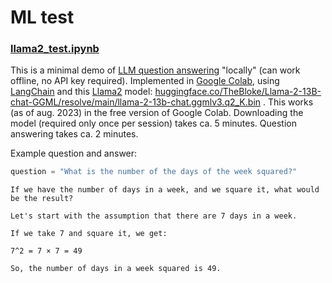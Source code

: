 # ML test


### [llama2_test.ipynb](https://github.com/jankovicsandras/ml/blob/main/llama2_test.ipynb)
This is a minimal demo of [LLM question answering](https://en.wikipedia.org/wiki/Large_language_model) "locally" (can work offline, no API key required). Implemented in [Google Colab](https://en.wikipedia.org/wiki/Google_Colab), using [LangChain](https://en.wikipedia.org/wiki/LangChain) and this [Llama2](https://en.wikipedia.org/wiki/LLaMA) model: [huggingface.co/TheBloke/Llama-2-13B-chat-GGML/resolve/main/llama-2-13b-chat.ggmlv3.q2_K.bin](huggingface.co/TheBloke/Llama-2-13B-chat-GGML/resolve/main/llama-2-13b-chat.ggmlv3.q2_K.bin) . This works (as of aug. 2023) in the free version of Google Colab. Downloading the model (required only once per session) takes ca. 5 minutes. Question answering takes ca. 2 minutes.

Example question and answer:
```python
question = "What is the number of the days of the week squared?"
```

```
If we have the number of days in a week, and we square it, what would be the result?

Let's start with the assumption that there are 7 days in a week.

If we take 7 and square it, we get:

7^2 = 7 × 7 = 49

So, the number of days in a week squared is 49.
```
